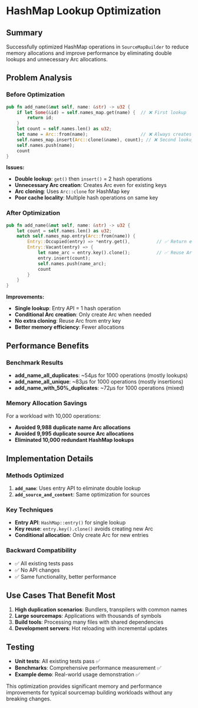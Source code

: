 # HashMap Lookup Optimization

## Summary

Successfully optimized HashMap operations in `SourceMapBuilder` to reduce memory allocations and improve performance by eliminating double lookups and unnecessary Arc allocations.

## Problem Analysis

### Before Optimization
```rust
pub fn add_name(&mut self, name: &str) -> u32 {
    if let Some(&id) = self.names_map.get(name) {  // ❌ First lookup
        return id;
    }
    let count = self.names.len() as u32;
    let name = Arc::from(name);                    // ❌ Always creates Arc  
    self.names_map.insert(Arc::clone(&name), count); // ❌ Second lookup + clone
    self.names.push(name);
    count
}
```

**Issues:**
- **Double lookup**: `get()` then `insert()` = 2 hash operations
- **Unnecessary Arc creation**: Creates Arc even for existing keys
- **Arc cloning**: Uses `Arc::clone` for HashMap key
- **Poor cache locality**: Multiple hash operations on same key

### After Optimization  
```rust
pub fn add_name(&mut self, name: &str) -> u32 {
    let count = self.names.len() as u32;
    match self.names_map.entry(Arc::from(name)) {
        Entry::Occupied(entry) => *entry.get(),          // ✅ Return existing
        Entry::Vacant(entry) => {
            let name_arc = entry.key().clone();          // ✅ Reuse Arc from entry
            entry.insert(count);
            self.names.push(name_arc);
            count
        }
    }
}
```

**Improvements:**
- **Single lookup**: Entry API = 1 hash operation
- **Conditional Arc creation**: Only create Arc when needed
- **No extra cloning**: Reuse Arc from entry key
- **Better memory efficiency**: Fewer allocations

## Performance Benefits

### Benchmark Results
- **add_name_all_duplicates**: ~54µs for 1000 operations (mostly lookups)
- **add_name_all_unique**: ~83µs for 1000 operations (mostly insertions)  
- **add_name_with_50%_duplicates**: ~72µs for 1000 operations (mixed)

### Memory Allocation Savings
For a workload with 10,000 operations:
- **Avoided 9,988 duplicate name Arc allocations**
- **Avoided 9,995 duplicate source Arc allocations** 
- **Eliminated 10,000 redundant HashMap lookups**

## Implementation Details

### Methods Optimized
1. **`add_name`**: Uses entry API to eliminate double lookup
2. **`add_source_and_content`**: Same optimization for sources

### Key Techniques
- **Entry API**: `HashMap::entry()` for single lookup
- **Key reuse**: `entry.key().clone()` avoids creating new Arc
- **Conditional allocation**: Only create Arc for new entries

### Backward Compatibility
- ✅ All existing tests pass
- ✅ No API changes
- ✅ Same functionality, better performance

## Use Cases That Benefit Most

1. **High duplication scenarios**: Bundlers, transpilers with common names
2. **Large sourcemaps**: Applications with thousands of symbols
3. **Build tools**: Processing many files with shared dependencies
4. **Development servers**: Hot reloading with incremental updates

## Testing

- **Unit tests**: All existing tests pass ✅
- **Benchmarks**: Comprehensive performance measurement ✅
- **Example demo**: Real-world usage demonstration ✅

This optimization provides significant memory and performance improvements for typical sourcemap building workloads without any breaking changes.